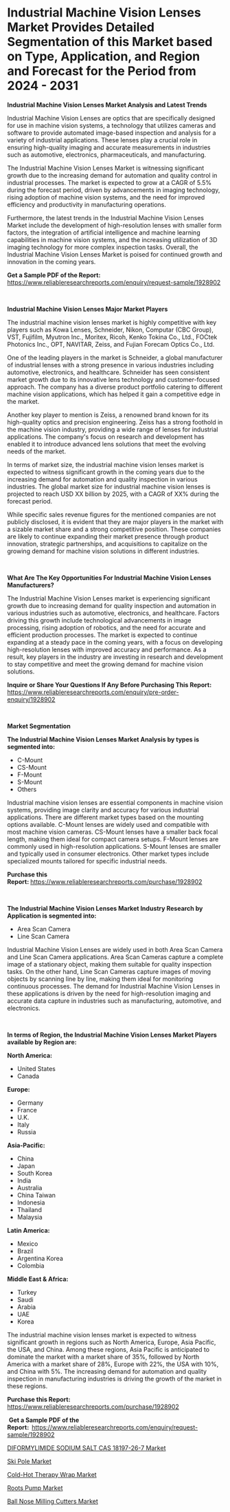 <p><h1>Industrial Machine Vision Lenses Market Provides Detailed Segmentation of this Market based on Type, Application, and Region and Forecast for the Period from 2024 - 2031</h1></p><p><strong>Industrial Machine Vision Lenses Market Analysis and Latest Trends</strong></p>
<p><p>Industrial Machine Vision Lenses are optics that are specifically designed for use in machine vision systems, a technology that utilizes cameras and software to provide automated image-based inspection and analysis for a variety of industrial applications. These lenses play a crucial role in ensuring high-quality imaging and accurate measurements in industries such as automotive, electronics, pharmaceuticals, and manufacturing.</p><p>The Industrial Machine Vision Lenses Market is witnessing significant growth due to the increasing demand for automation and quality control in industrial processes. The market is expected to grow at a CAGR of 5.5% during the forecast period, driven by advancements in imaging technology, rising adoption of machine vision systems, and the need for improved efficiency and productivity in manufacturing operations.</p><p>Furthermore, the latest trends in the Industrial Machine Vision Lenses Market include the development of high-resolution lenses with smaller form factors, the integration of artificial intelligence and machine learning capabilities in machine vision systems, and the increasing utilization of 3D imaging technology for more complex inspection tasks. Overall, the Industrial Machine Vision Lenses Market is poised for continued growth and innovation in the coming years.</p></p>
<p><strong>Get a Sample PDF of the Report:&nbsp;</strong> <a href="https://www.reliableresearchreports.com/enquiry/request-sample/1928902">https://www.reliableresearchreports.com/enquiry/request-sample/1928902</a></p>
<p>&nbsp;</p>
<p><strong>Industrial Machine Vision Lenses Major Market Players</strong></p>
<p><p>The industrial machine vision lenses market is highly competitive with key players such as Kowa Lenses, Schneider, Nikon, Computar (CBC Group), VST, Fujifilm, Myutron Inc., Moritex, Ricoh, Kenko Tokina Co., Ltd., FOCtek Photonics Inc., OPT, NAVITAR, Zeiss, and Fujian Forecam Optics Co., Ltd.</p><p>One of the leading players in the market is Schneider, a global manufacturer of industrial lenses with a strong presence in various industries including automotive, electronics, and healthcare. Schneider has seen consistent market growth due to its innovative lens technology and customer-focused approach. The company has a diverse product portfolio catering to different machine vision applications, which has helped it gain a competitive edge in the market.</p><p>Another key player to mention is Zeiss, a renowned brand known for its high-quality optics and precision engineering. Zeiss has a strong foothold in the machine vision industry, providing a wide range of lenses for industrial applications. The company's focus on research and development has enabled it to introduce advanced lens solutions that meet the evolving needs of the market.</p><p>In terms of market size, the industrial machine vision lenses market is expected to witness significant growth in the coming years due to the increasing demand for automation and quality inspection in various industries. The global market size for industrial machine vision lenses is projected to reach USD XX billion by 2025, with a CAGR of XX% during the forecast period.</p><p>While specific sales revenue figures for the mentioned companies are not publicly disclosed, it is evident that they are major players in the market with a sizable market share and a strong competitive position. These companies are likely to continue expanding their market presence through product innovation, strategic partnerships, and acquisitions to capitalize on the growing demand for machine vision solutions in different industries.</p></p>
<p>&nbsp;</p>
<p><strong>What Are The Key Opportunities For Industrial Machine Vision Lenses Manufacturers?</strong></p>
<p><p>The Industrial Machine Vision Lenses market is experiencing significant growth due to increasing demand for quality inspection and automation in various industries such as automotive, electronics, and healthcare. Factors driving this growth include technological advancements in image processing, rising adoption of robotics, and the need for accurate and efficient production processes. The market is expected to continue expanding at a steady pace in the coming years, with a focus on developing high-resolution lenses with improved accuracy and performance. As a result, key players in the industry are investing in research and development to stay competitive and meet the growing demand for machine vision solutions.</p></p>
<p><strong>Inquire or Share Your Questions If Any Before Purchasing This Report:</strong> <a href="https://www.reliableresearchreports.com/enquiry/pre-order-enquiry/1928902">https://www.reliableresearchreports.com/enquiry/pre-order-enquiry/1928902</a></p>
<p>&nbsp;</p>
<p><strong>Market Segmentation</strong></p>
<p><strong>The Industrial Machine Vision Lenses Market Analysis by types is segmented into:</strong></p>
<p><ul><li>C-Mount</li><li>CS-Mount</li><li>F-Mount</li><li>S-Mount</li><li>Others</li></ul></p>
<p><p>Industrial machine vision lenses are essential components in machine vision systems, providing image clarity and accuracy for various industrial applications. There are different market types based on the mounting options available. C-Mount lenses are widely used and compatible with most machine vision cameras. CS-Mount lenses have a smaller back focal length, making them ideal for compact camera setups. F-Mount lenses are commonly used in high-resolution applications. S-Mount lenses are smaller and typically used in consumer electronics. Other market types include specialized mounts tailored for specific industrial needs.</p></p>
<p><strong>Purchase this Report:&nbsp;</strong><a href="https://www.reliableresearchreports.com/purchase/1928902">https://www.reliableresearchreports.com/purchase/1928902</a></p>
<p>&nbsp;</p>
<p><strong>The Industrial Machine Vision Lenses Market Industry Research by Application is segmented into:</strong></p>
<p><ul><li>Area Scan Camera</li><li>Line Scan Camera</li></ul></p>
<p><p>Industrial Machine Vision Lenses are widely used in both Area Scan Camera and Line Scan Camera applications. Area Scan Cameras capture a complete image of a stationary object, making them suitable for quality inspection tasks. On the other hand, Line Scan Cameras capture images of moving objects by scanning line by line, making them ideal for monitoring continuous processes. The demand for Industrial Machine Vision Lenses in these applications is driven by the need for high-resolution imaging and accurate data capture in industries such as manufacturing, automotive, and electronics.</p></p>
<p>&nbsp;</p>
<p><strong>In terms of Region, the Industrial Machine Vision Lenses Market Players available by Region are:</strong></p>
<p>
    <p> <strong> North America: </strong>
        <ul>
            <li>United States</li>
            <li>Canada</li>
        </ul>
        </p> 
    <p> <strong> Europe: </strong>
        <ul>
            <li>Germany</li>
            <li>France</li>
            <li>U.K.</li>
            <li>Italy</li>
            <li>Russia</li>
        </ul>
        </p> 
    <p> <strong> Asia-Pacific: </strong>
        <ul>
            <li>China</li>
            <li>Japan</li>
            <li>South Korea</li>
            <li>India</li>
            <li>Australia</li>
            <li>China Taiwan</li>
            <li>Indonesia</li>
            <li>Thailand</li>
            <li>Malaysia</li>
        </ul>
        </p> 
    <p> <strong> Latin America: </strong>
        <ul>
            <li>Mexico</li>
            <li>Brazil</li>
            <li>Argentina Korea</li>
            <li>Colombia</li>
        </ul>
        </p> 
    <p> <strong> Middle East & Africa: </strong>
        <ul>
            <li>Turkey</li>
            <li>Saudi</li>
            <li>Arabia</li>
            <li>UAE</li>
            <li>Korea</li>
        </ul>
    </p>
    </p>
<p><p>The industrial machine vision lenses market is expected to witness significant growth in regions such as North America, Europe, Asia Pacific, the USA, and China. Among these regions, Asia Pacific is anticipated to dominate the market with a market share of 35%, followed by North America with a market share of 28%, Europe with 22%, the USA with 10%, and China with 5%. The increasing demand for automation and quality inspection in manufacturing industries is driving the growth of the market in these regions.</p></p>
<p><strong>Purchase this Report: </strong><a href="https://www.reliableresearchreports.com/purchase/1928902">https://www.reliableresearchreports.com/purchase/1928902</a></p>
<p>&nbsp;<strong>Get a Sample PDF of the Report:&nbsp;&nbsp;</strong><a href="https://www.reliableresearchreports.com/enquiry/request-sample/1928902">https://www.reliableresearchreports.com/enquiry/request-sample/1928902</a></p>
<p><strong></strong></p>
<p><p><a href="https://butternut-bug-553.notion.site/DIFORMYLIMIDE-SODIUM-SALT-CAS-18197-26-7-Market-Size-Market-Trends-and-Growth-Outlook-forecasted-f-98532821c91f4680b0d4c6a72250f78c">DIFORMYLIMIDE SODIUM SALT CAS 18197-26-7 Market</a></p><p><a href="https://view.publitas.com/reportprime-1/global-ski-pole-market-by-types-applications-and-major-players-with-regional-growth-rate-analysis-and-development-situation-from-2024-to-2031/">Ski Pole Market</a></p><p><a href="https://github.com/guneycigdem35/Market-Research-Report-List-2/blob/main/cold-hot-therapy-wrap-market.md">Cold-Hot Therapy Wrap Market</a></p><p><a href="https://view.publitas.com/reportprime-1/roots-pump-market-centers-on-aspects-such-as-market-growth-market-share-market-opportunity-and-projected-forecasts-spanning-from-2024-to-2031/">Roots Pump Market</a></p><p><a href="https://github.com/biheemgalvinlouises6hokrh3h/Market-Research-Report-List-1/blob/main/ball-nose-milling-cutters-market.md">Ball Nose Milling Cutters Market</a></p></p>